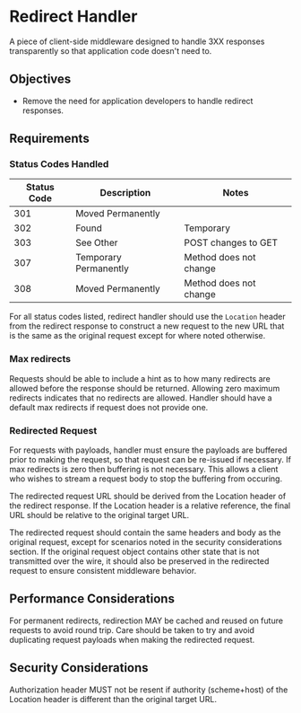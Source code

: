 # Redirect Handler

A piece of client-side middleware designed to handle 3XX responses transparently so that application code doesn't need to.

## Objectives

- Remove the need for application developers to handle redirect responses.

## Requirements

### Status Codes Handled

|Status Code | Description | Notes|
|--|--|--|
| 301 | Moved Permanently | |
| 302 | Found | Temporary |
| 303 | See Other | POST changes to GET |
| 307 | Temporary Permanently |Method does not change |
| 308 | Moved Permanently |Method does not change |

For all status codes listed, redirect handler should use the `Location` header from the redirect response to construct a new request to the new URL that is the same as the original request except for where noted otherwise.

### Max redirects

Requests should be able to include a hint as to how many redirects are allowed before the response should be returned.  Allowing zero maximum redirects indicates that no redirects are allowed.  Handler should have a default max redirects if request does not provide one.

### Redirected Request

For requests with payloads, handler must ensure the payloads are buffered prior to making the request, so that request can be re-issued if necessary.  If max redirects is zero then buffering is not necessary.  This allows a client who wishes to stream a request body to stop the buffering from occuring.

The redirected request URL should be derived from the Location header of the redirect response.  If the Location header is a relative reference, the final URL should be relative to the original target URL.

The redirected request should contain the same headers and body as the original request, except for scenarios noted in the security considerations section.  If the original request object contains other state that is not transmitted over the wire, it should also be preserved in the redirected request to ensure consistent middleware behavior.

## Performance Considerations

For permanent redirects, redirection MAY be cached and reused on future requests to avoid round trip.
Care should be taken to try and avoid duplicating request payloads when making the redirected request.

## Security Considerations

Authorization header MUST not be resent if authority (scheme+host) of the Location header is different than the original target URL.
